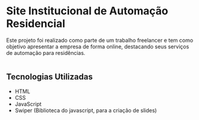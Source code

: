 # Site Institucional de Automação Residencial

Este projeto foi realizado como parte de um trabalho freelancer e tem como objetivo apresentar a empresa de forma online, destacando seus serviços de automação para residências.



<div align="center">
<img src="https://github.com/BabiMariano/Site-Automacao-Residencial/assets/117331370/fb4542fc-ba23-457d-93de-076bf1d5910c" alt="">
</div>


## Tecnologias Utilizadas
- HTML
- CSS
- JavaScript
- Swiper (Biblioteca do javascript, para a criação de slides)